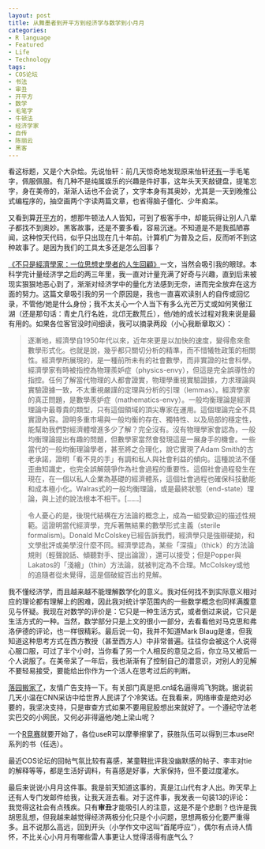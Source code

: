 ```yaml
---
layout: post
title: 从舞墨者到开平方到经济学与数学到小月月
categories:
- R language
- Featured
- Life
- Technology
tags:
- COS论坛
- 书法
- 审丑
- 开平方
- 数学
- 毛笔字
- 牛顿法
- 经济学家
- 自传
- 陈丽云
- 黑客
---
```


看这标题，又是个大杂烩。先说怡轩：前几天惊奇地发现原来怡轩还[有](http://yixuan.cos.name/cn/2010/10/maple-singing-ink-waving)一手毛笔字，佩服佩服。有几种不是纯属娱乐的兴趣是件好事，这年头天天敲键盘，提笔忘字，身在美帝的，渐渐人话也不会说了，文字本身有其奥妙，尤其是一天到晚推公式编程序的，抽空画两个字读两篇文章，也省得脑子僵化、少年痴呆。

又看到算[开平方](http://www.matrix67.com/blog/archives/362)的，想那牛顿法人人皆知，可到了极客手中，却能玩得让别人八辈子都找不到奥妙。黑客故事，还是不要多看，容易沉迷。不知道是不是我孤陋寡闻，这种惊天代码，似乎只出现在几十年前。计算机广为普及之后，反而听不到这种故事了。是因为我们的工具太多还是怎么回事？

[《不只是經濟學家：一位思想史學者的人生回顧》](http://blog.ylib.com/lai/Archives/2010/10/04/16660)一文，当然会吸引我的眼球。本科学完计量经济学之后的两三年里，我一直对计量充满了好奇与兴趣，直到后来被现实狠狠地恶心到了，渐渐对经济学中的量化方法感到无奈，进而完全放弃在这方面的努力。这篇文章吸引我的另一个原因是，我也一直喜欢读别人的自传或回忆录，不管他/她是什么身份；我不太关心一个人当下有多么光芒万丈或如何笑傲江湖（还是那句话：青史几行名姓，北邙无数荒丘），他/她的成长过程对我来说是最有用的。如果各位客官没时间细读，我可以摘录两段（小心我断章取义）：

> 逐漸地，經濟學自1950年代以來，近年來更是以加快的速度，變得愈來愈數學形式化。也就是說，幾乎都只關切分析的精準，而不惜犧牲政策的相關性。經濟學所展現的，是一種前所未有的社會數學，而非實證的社會科學。經濟學家有時被指控為物理羨妒症（physics-envy），但這是完全誤導性的指控。任何了解當代物理的人都會證實，物理學重視實驗證據，力求理論與實驗證據一致，不太重視嚴謹的定理與分析的引理（lemmas）。經濟學家的真正問題，是數學羨妒症（mathematics-envy）。一般均衡理論是經濟理論中最尊貴的類型，只有這個領域的頂尖專家在運用。這個理論完全不具實證內容。證明多重市場與一般均衡的存在、獨特性、以及局部的穩定性，能幫助我們對經濟體增進多少了解？完全沒有。沒有物理學家會認為，一般均衡理論提出有趣的問題，但數學家當然會發現這是一展身手的機會。一些當代的一般均衡理論學者，甚至將之合理化，說它實現了Adam Smith的古老承諾，證明「看不見的手」有調和私人與社會利益的傾向。這種說法不僅歪曲知識史，也完全誤解競爭作為社會過程的重要性。這個社會過程發生在現在，在一個以私人企業為基礎的經濟體系，這個社會過程也確保科技動能和成本極小化。Walras式的一般均衡理論，或是最終狀態（end-state）理論，與上述的說法根本不相干。[……]

> 令人憂心的是，後現代結構在方法論的概念上，成為一組受歡迎的描述性規範。這證明當代經濟學，充斥著無結果的數學形式主義（sterile formalism)。Donald McColskey已經告訴我們，經濟學只是強辯硬拗，和文學批評或美學沒什麼不同。經濟學認為，某些「深描」（thick）的方法論規則（輕聲說話、傾聽對手、提出論證），還可以接受；但是Popper與Lakatos的「淺繪」（thin）方法論，就被判定為不合理。McColskey或他的追隨者從未覺得，這是個破綻百出的見解。

我不懂经济学，而且越来越不能理解数学化的意义。我对任何找不到实际意义相对应的理论都有理解上的困难，因此我对统计学范围内的一些数学概念也同样满腹意见与怀疑。我现在对数学的评价是：它只是一种生活方式，或者倒过来说，它只是生活方式的一种。当然，数学部分只是上文的很小一部分，去看看他对马克思和弗洛伊德的评论，也一样很精彩。最后说一句，我并不知道Mark Blaug是谁，但我知道这种思考方式在西方教授（甚至西方人）中非常普遍。往往你会被这个人说得心服口服，可过了半个小时，当你看了另一个人相反的意见之后，你立马又被后一个人说服了。在美帝呆了一年后，我也渐渐有了控制自己的潜意识，对别人的见解不要轻易接受，要能给出你作为一个活人在思考过后的判断。

[落园搬家了](http://www.loyhome.com/1029.html)，友情广告支持一下。有关部门真是把.cn域名逼得鸡飞狗跳。据说前几天小温在CNN采访中给世界人民讲了个冷笑话。在我看来，网络审查是绝对必要的，我坚决支持，只是审查方式如果不要用屁股想出来就好了。一个遵纪守法老实巴交的小网民，又何必非得逼他/她上梁山呢？

一个[R竞赛](http://www.dataists.com/2010/10/using-data-tools-to-find-data-tools-the-yo-dawg-of-data-hacking/)就要开始了，各位useR可以摩拳擦掌了，获胜队伍可以得到三本useR!系列的书（任选）。

最近COS论坛的回帖气氛比较有喜感，某童鞋批评我没幽默感的帖子、李丰对tie的解释等等，都是生活好调料，有喜感是好事，大家保持，但不要过度灌水。

最后来说说小月月这件事。我是前天知道这事的，真是江山代有才人出。昨天早上还有人专门发邮件给我，让我天涯去看。对于这件事，我发表一句装13的评论：我觉得这社会有点残疾。只有**审丑**才能吸引人的注意，这是不是个悲剧？也许是我胡思乱想，但我越来越觉得经济两极分化只是个小问题，思想两极分化要严重得多。且不说那么高远，回到开头（小学作文中这叫“首尾呼应”），偶尔有点诗人情怀，不比关心小月月有哪些雷人事更让人觉得活得有底气么？
